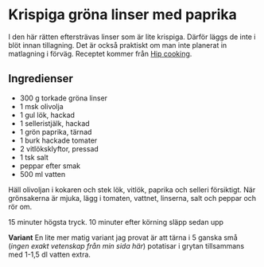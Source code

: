 # Krispiga gröna linser med paprika

I den här rätten eftersträvas linser som är lite krispiga. Därför läggs de inte i blöt innan tillagning. Det är också praktiskt om man inte planerat in matlagning i förväg. Receptet kommer från [Hip cooking](https://www.hippressurecooking.com/bright-tasty-and-colorful-lentils-lenticchie-in-umido-lentils-cooked-in-tomato-sauce/).

Ingredienser
-----

- 300 g torkade gröna linser
- 1 msk olivolja
- 1 gul lök, hackad
- 1 selleristjälk, hackad
- 1 grön paprika, tärnad
- 1 burk hackade tomater
- 2 vitlöksklyftor, pressad
- 1 tsk salt
- peppar efter smak
- 500 ml vatten


Häll olivoljan i kokaren och stek lök, vitlök, paprika och selleri försiktigt. När grönsakerna är mjuka, lägg i tomaten, vattnet, linserna, salt och peppar och rör om.

15 minuter högsta tryck. 10 minuter efter körning släpp sedan upp

__Variant__ En lite mer matig variant jag provat är att tärna i 5 ganska små (_ingen exakt vetenskap från min sida här_) potatisar i grytan tillsammans med 1-1,5 dl vatten extra. 
